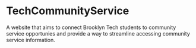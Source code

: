 # TechCommunityService
A website that aims to connect Brooklyn Tech students to community service opportunies and provide a way to streamline accessing community service information.
